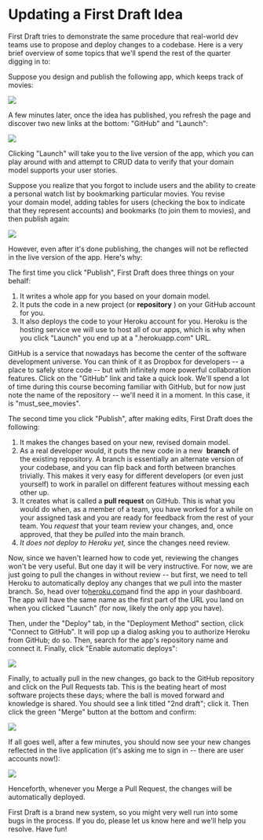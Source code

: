 # Updating a First Draft Idea



First Draft tries to demonstrate the same procedure that real-world dev teams use to propose and deploy changes to a codebase. Here is a very brief overview of some topics that we'll spend the rest of the quarter digging in to:



Suppose you design and publish the following app, which keeps track of movies:



![](https://d1b10bmlvqabco.cloudfront.net/attach/ixm26m993e2ip/iexbf06baz6/ixqh2udg50l0/Screen_Shot_20170109_at_1.17.28_PM.png)



A few minutes later, once the idea has published, you refresh the page and discover two new links at the bottom: "GitHub" and "Launch":



![](https://d1b10bmlvqabco.cloudfront.net/attach/ixm26m993e2ip/iexbf06baz6/ixqh5j3vs5an/Screen_Shot_20170109_at_1.21.26_PM.png)

Clicking "Launch" will take you to the live version of the app, which you can play around with and attempt to CRUD data to verify that your domain model supports your user stories.



Suppose you realize that you forgot to include users and the ability to create a personal watch list by bookmarking particular movies. You revise your domain model, adding tables for users \(checking the box to indicate that they represent accounts\) and bookmarks \(to join them to movies\), and then publish again:



![](https://d1b10bmlvqabco.cloudfront.net/attach/ixm26m993e2ip/iexbf06baz6/ixqhb0vsvt7y/Screen_Shot_20170109_at_1.24.38_PM.png)



However, even after it's done publishing, the changes will not be reflected in the live version of the app. Here's why:



The first time you click "Publish", First Draft does three things on your behalf:



1. It writes a whole app for you based on your domain model.
2. It puts the code in a new project \(or
   **repository**
   \) on your GitHub account for you.
3. It also deploys the code to your Heroku account for you. Heroku is the hosting service we will use to host all of our apps, which is why when you click "Launch" you end up at a ".herokuapp.com" URL.



GitHub is a service that nowadays has become the center of the software development universe. You can think of it as Dropbox for developers -- a place to safely store code -- but with infinitely more powerful collaboration features. Click on the "GitHub" link and take a quick look. We'll spend a lot of time during this course becoming familiar with GitHub, but for now just note the name of the repository -- we'll need it in a moment. In this case, it is "must\_see\_movies".



The second time you click "Publish", after making edits, First Draft does the following:



1. It makes the changes based on your new, revised domain model.
2. As a real developer would, it puts the new code in a new 
   **branch**
   of the existing repository. A branch is essentially an alternate version of your codebase, and you can flip back and forth between branches trivially. This makes it very easy for different developers \(or even just yourself\) to work in parallel on different features without messing each other up.
3. It creates what is called a
   **pull request**
   on GitHub. This is what you would do when, as a member of a team, you have worked for a while on your assigned task and you are ready for feedback from the rest of your team. You
   _request_
   that your team review your changes, and, once approved, that they be
   _pulled_
   into the main branch.
4. _It does not deploy to Heroku yet,_
   since the changes need review.



Now, since we haven't learned how to code yet, reviewing the changes won't be very useful. But one day it will be very instructive. For now, we are just going to pull the changes in without review -- but first, we need to tell Heroku to automatically deploy any changes that we pull into the master branch. So, head over to[heroku.com](https://dashboard.heroku.com/)and find the app in your dashboard. The app will have the same name as the first part of the URL you land on when you clicked "Launch" \(for now, likely the only app you have\).



Then, under the "Deploy" tab, in the "Deployment Method" section, click "Connect to GitHub". It will pop up a dialog asking you to authorize Heroku from GitHub; do so. Then, search for the app's repository name and connect it. Finally, click "Enable automatic deploys": 





![](https://d1b10bmlvqabco.cloudfront.net/attach/ixm26m993e2ip/iexbf06baz6/ixqlbyv8q0pc/herokudeploy.gif)









Finally, to actually pull in the new changes, go back to the GitHub repository and click on the Pull Requests tab. This is the beating heart of most software projects these days; where the ball is moved forward and knowledge is shared. You should see a link titled "2nd draft"; click it. Then click the green "Merge" button at the bottom and confirm:





![](https://d1b10bmlvqabco.cloudfront.net/attach/ixm26m993e2ip/iexbf06baz6/ixqlyuw4mf0b/merge.gif)







If all goes well, after a few minutes, you should now see your new changes reflected in the live application \(it's asking me to sign in -- there are user accounts now!\):



![](https://d1b10bmlvqabco.cloudfront.net/attach/ixm26m993e2ip/iexbf06baz6/ixqm1npck2cl/Screen_Shot_20170109_at_3.38.06_PM.png)

Henceforth, whenever you Merge a Pull Request, the changes will be automatically deployed.



First Draft is a brand new system, so you might very well run into some bugs in the process. If you do, please let us know here and we'll help you resolve. Have fun!

